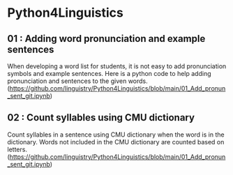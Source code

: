 # Python4Linguistics

## 01 : Adding word pronunciation and example sentences
When developing a word list for students, it is not easy to add pronunciation symbols and example sentences. Here is a python code to help adding pronunciation and sentences to the given words. (https://github.com/linguistry/Python4Linguistics/blob/main/01_Add_pronun_sent_git.ipynb)


## 02 : Count syllables using CMU dictionary 
Count syllables in a sentence using CMU dictionary when the word is in the dictionary. Words not included in the CMU dictionary are counted based on letters. (https://github.com/linguistry/Python4Linguistics/blob/main/01_Add_pronun_sent_git.ipynb)
